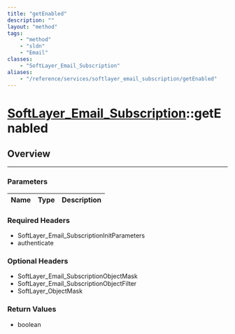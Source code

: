 ```yaml
---
title: "getEnabled"
description: ""
layout: "method"
tags:
    - "method"
    - "sldn"
    - "Email"
classes:
    - "SoftLayer_Email_Subscription"
aliases:
    - "/reference/services/softlayer_email_subscription/getEnabled"
---
```

# [SoftLayer_Email_Subscription](/reference/services/SoftLayer_Email_Subscription)::getEnabled




## Overview 


-----

### Parameters 
|Name | Type | Description |
| --- | --- | --- |


### Required Headers
* SoftLayer_Email_SubscriptionInitParameters
* authenticate


### Optional Headers
* SoftLayer_Email_SubscriptionObjectMask
* SoftLayer_Email_SubscriptionObjectFilter
* SoftLayer_ObjectMask

### Return Values
* boolean




